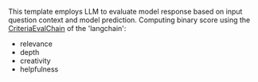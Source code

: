 This template employs LLM to evaluate model response based on input question context and model prediction. Computing binary score using the [CriteriaEvalChain](https://python.langchain.com/docs/guides/evaluation/string/criteria_eval_chain) of the 'langchain':
* relevance
* depth
* creativity
* helpfulness
